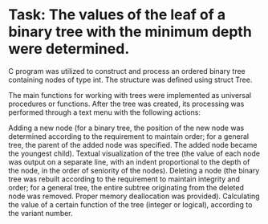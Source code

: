# Task: The values of the leaf of a binary tree with the minimum depth were determined.

C program was utilized to construct and process an ordered binary tree containing nodes of type int. The structure was defined using struct Tree.

The main functions for working with trees were implemented as universal procedures or functions. After the tree was created, its processing was performed through a text menu with the following actions:

Adding a new node (for a binary tree, the position of the new node was determined according to the requirement to maintain order; for a general tree, the parent of the added node was specified. The added node became the youngest child).
Textual visualization of the tree (the value of each node was output on a separate line, with an indent proportional to the depth of the node, in the order of seniority of the nodes).
Deleting a node (the binary tree was rebuilt according to the requirement to maintain integrity and order; for a general tree, the entire subtree originating from the deleted node was removed. Proper memory deallocation was provided).
Calculating the value of a certain function of the tree (integer or logical), according to the variant number.

